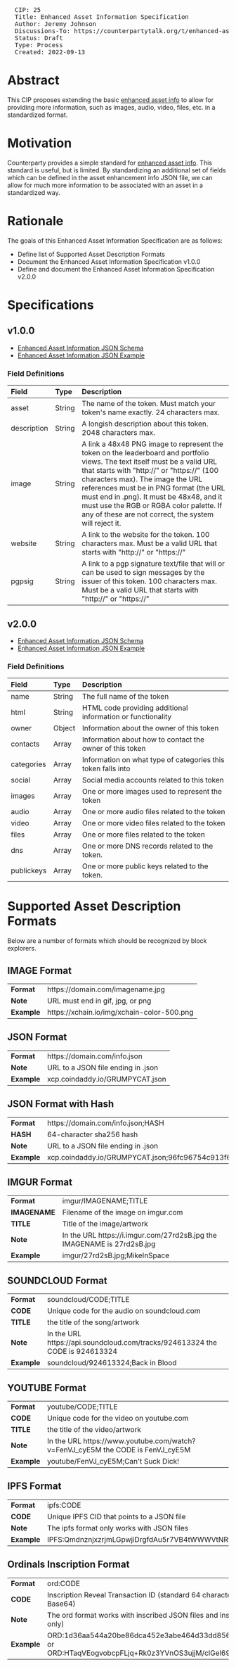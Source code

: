 <pre>
  CIP: 25
  Title: Enhanced Asset Information Specification
  Author: Jeremy Johnson <j-dog@j-dog.net>
  Discussions-To: https://counterpartytalk.org/t/enhanced-asset-information-specification/6431
  Status: Draft
  Type: Process
  Created: 2022-09-13
</pre>


# Abstract
This CIP proposes extending the basic [enhanced asset info](http://counterparty.io/docs/enhanced_asset_info) to allow for providing more information, such as images, audio, video, files, etc. in a standardized format.


# Motivation

Counterparty provides a simple standard for [enhanced asset info](http://counterparty.io/docs/enhanced_asset_info).  This standard is useful, but is limited. By standardizing an additional set of fields which can be defined in the asset enhancement info JSON file, we can allow for much more information to be associated with an asset in a standardized way.

# Rationale

The goals of this Enhanced Asset Information Specification are as follows:

- Define list of Supported Asset Description Formats
- Document the Enhanced Asset Information Specification v1.0.0
- Define and document the Enhanced Asset Information Specification v2.0.0 


# Specifications

## v1.0.0
- [Enhanced Asset Information JSON Schema](cip-0025/spec-v1.0.0-schema.json)
- [Enhanced Asset Information JSON Example](cip-0025/spec-v1.0.0-example.json)

### Field Definitions

| Field       | Type   | Description
| :---        | :---   | :---
| asset       | String | The name of the token. Must match your token's name exactly. 24 characters max.
| description | String | A longish description about this token. 2048 characters max.
| image       | String | A link a 48x48 PNG image to represent the token on the leaderboard and portfolio views. The text itself must be a valid URL that starts with "http://" or "https://" (100 characters max). The image the URL references must be in PNG format (the URL must end in .png). It must be 48x48, and it must use the RGB or RGBA color palette. If any of these are not correct, the system will reject it.
| website     | String | A link to the website for the token. 100 characters max. Must be a valid URL that starts with "http://" or "https://"
| pgpsig      | String | A link to a pgp signature text/file that will or can be used to sign messages by the issuer of this token. 100 characters max. Must be a valid URL that starts with "http://" or "https://"


## v2.0.0
- [Enhanced Asset Information JSON Schema](cip-0025/spec-v2.0.0-schema.json)
- [Enhanced Asset Information JSON Example](cip-0025/spec-v2.0.0-example.json)

### Field Definitions

| Field      | Type   | Description
| :---       | :---   | :---
| name       | String | The full name of the token
| html       | String | HTML code providing additional information or functionality
| owner      | Object | Information about the owner of this token
| contacts   | Array  | Information about how to contact the owner of this token
| categories | Array  | Information on what type of categories this token falls into
| social     | Array  | Social media accounts related to this token
| images     | Array  | One or more images used to represent the token
| audio      | Array  | One or more audio files related to the token
| video      | Array  | One or more video files related to the token
| files      | Array  | One or more files related to the token
| dns        | Array  | One or more DNS records related to the token.
| publickeys | Array  | One or more public keys related to the token.


# Supported Asset Description Formats

Below are a number of formats which should be recognized by block explorers.

## IMAGE Format
<table>
<tr><td><b>Format</b></td><td>https://domain.com/imagename.jpg</td></tr>
<tr><td><b>Note</b></td><td>URL must end in gif, jpg, or png </td></tr>
<tr><td><b>Example</b></td><td>https://xchain.io/img/xchain-color-500.png </td></tr>
</table>

## JSON Format
<table>
<tr><td><b>Format</b></td><td>https://domain.com/info.json</td></tr>
<tr><td><b>Note</b></td><td>URL to a JSON file ending in .json</td></tr>
<tr><td><b>Example</b></td><td>xcp.coindaddy.io/GRUMPYCAT.json </td></tr>
</table>

## JSON Format with Hash
<table>
<tr><td><b>Format</b></td><td>https://domain.com/info.json;HASH</td></tr>
<tr><td><b>HASH</b></td><td>64-character sha256 hash</td></tr>
<tr><td><b>Note</b></td><td>URL to a JSON file ending in .json</td></tr>
<tr><td><b>Example</b></td><td>xcp.coindaddy.io/GRUMPYCAT.json;96fc96754c913f60e9d7a0be07d76ffbcdc53338295cbd69595e69cf49616c3b</td></tr>
</table>

## IMGUR Format
<table>
<tr><td><b>Format</b></td><td>imgur/IMAGENAME;TITLE</td></tr>
<tr><td><b>IMAGENAME</b></td><td>Filename of the image on imgur.com</td></tr>
<tr><td><b>TITLE</b></td><td>Title of the image/artwork</td></tr>
<tr><td><b>Note</b></td><td>In the URL https://i.imgur.com/27rd2sB.jpg the IMAGENAME is 27rd2sB.jpg</td></tr>
<tr><td><b>Example</b></td><td>imgur/27rd2sB.jpg;MikeInSpace</td></tr>
</table>

## SOUNDCLOUD Format
<table>
<tr><td><b>Format</b></td><td>soundcloud/CODE;TITLE</td></tr>
<tr><td><b>CODE</b></td><td>Unique code for the audio on soundcloud.com</td></tr>
<tr><td><b>TITLE</b></td><td>the title of the song/artwork</td></tr>
<tr><td><b>Note</b></td><td>In the URL https://api.soundcloud.com/tracks/924613324 the CODE is 924613324</td></tr>
<tr><td><b>Example</b></td><td>soundcloud/924613324;Back in Blood</td></tr>
</table>

## YOUTUBE Format
<table>
<tr><td><b>Format</b></td><td>youtube/CODE;TITLE</td></tr>
<tr><td><b>CODE</b></td><td>Unique code for the video on youtube.com</td></tr>
<tr><td><b>TITLE</b></td><td>the title of the video/artwork</td></tr>
<tr><td><b>Note</b></td><td>In the URL https://www.youtube.com/watch?v=FenVJ_cyE5M the CODE is FenVJ_cyE5M</td></tr>
<tr><td><b>Example</b></td><td>youtube/FenVJ_cyE5M;Can't Suck Dick!</td></tr>
</table>

## IPFS Format
<table>
<tr><td><b>Format</b></td><td>ipfs:CODE</td></tr>
<tr><td><b>CODE</b></td><td>Unique IPFS CID that points to a JSON file</td></tr>
<tr><td><b>Note</b></td><td>The ipfs format only works with JSON files</td></tr>
<tr><td><b>Example</b></td><td>IPFS:QmdnznjxzrjmLGpwjiDrgfdAu5r7VB4tWWWVtNRtqYqACq</td></tr>
</table>

## Ordinals Inscription Format
<table>
<tr><td><b>Format</b></td><td>ord:CODE</td></tr>
<tr><td><b>CODE</b></td><td>Inscription Reveal Transaction ID (standard 64 character hex string or converted to Base64)</td></tr>
<tr><td><b>Note</b></td><td>The ord format works with inscribed JSON files and inscribed images (png, jpeg and gif only)</td></tr>
<tr><td><b>Example</b></td><td>ORD:1d36aa544a20be86dca452e3abe464d33dd8567392dee8e333f72519e97af679<br/>or<br/>ORD:HTaqVEogvobcpFLjq+Rk0z3YVnOS3ujjM/clGel69nk=</td></tr>
</table>

